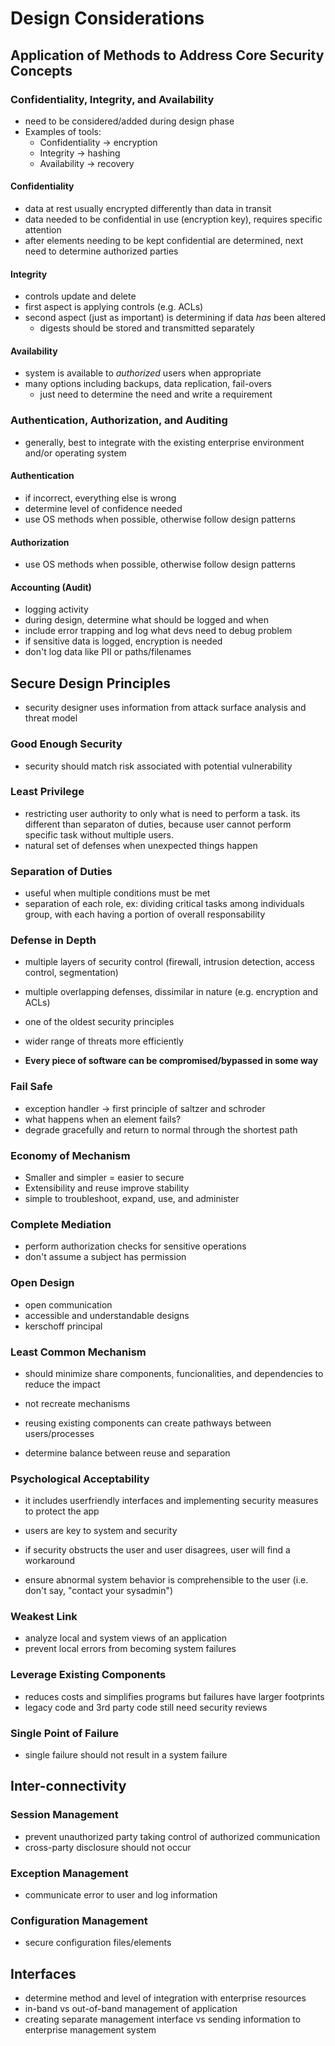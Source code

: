 # Design Considerations

## Application of Methods to Address Core Security Concepts

### Confidentiality, Integrity, and Availability

- need to be considered/added during design phase
- Examples of tools:
  - Confidentiality -> encryption
  - Integrity -> hashing
  - Availability -> recovery

#### Confidentiality

- data at rest usually encrypted differently than data in transit
- data needed to be confidential in use (encryption key), requires specific attention
- after elements needing to be kept confidential are determined, next need to determine authorized parties

#### Integrity

- controls update and delete
- first aspect is applying controls (e.g. ACLs)
- second aspect (just as important) is determining if data _has_ been altered
  - digests should be stored and transmitted separately

#### Availability

- system is available to _authorized_ users when appropriate
- many options including backups, data replication, fail-overs
  - just need to determine the need and write a requirement

### Authentication, Authorization, and Auditing

- generally, best to integrate with the existing enterprise environment and/or operating system

#### Authentication

- if incorrect, everything else is wrong
- determine level of confidence needed
- use OS methods when possible, otherwise follow design patterns

#### Authorization

- use OS methods when possible, otherwise follow design patterns

#### Accounting (Audit)

- logging activity
- during design, determine what should be logged and when
- include error trapping and log what devs need to debug problem
- if sensitive data is logged, encryption is needed
- don't log data like PII or paths/filenames

## Secure Design Principles

- security designer uses information from attack surface analysis and threat model

### Good Enough Security

- security should match risk associated with potential vulnerability

### Least Privilege

- restricting user authority to only what is need to perform a task. its different than separaton of duties, because user cannot perform specific task without multiple users. 
- natural set of defenses when unexpected things happen

### Separation of Duties

- useful when multiple conditions must be met
- separation of each role, ex: dividing critical tasks among individuals group, with each having a portion of overall responsability

### Defense in Depth

- multiple layers of security control (firewall, intrusion detection, access control, segmentation)

- multiple overlapping defenses, dissimilar in nature (e.g. encryption and ACLs)
- one of the oldest security principles
- wider range of threats more efficiently
- **Every piece of software can be compromised/bypassed in some way**

### Fail Safe

- exception handler -> first principle of saltzer and schroder
- what happens when an element fails?
- degrade gracefully and return to normal through the shortest path

### Economy of Mechanism

- Smaller and simpler = easier to secure
- Extensibility and reuse improve stability
- simple to troubleshoot, expand, use, and administer

### Complete Mediation

- perform authorization checks for sensitive operations
- don't assume a subject has permission

### Open Design

- open communication
- accessible and understandable designs
- kerschoff principal

### Least Common Mechanism

- should minimize share components, funcionalities, and dependencies to reduce the impact
- not recreate mechanisms 

- reusing existing components can create pathways between users/processes
- determine balance between reuse and separation

### Psychological Acceptability

- it includes userfriendly interfaces and implementing security measures to protect the app 

- users are key to system and security
- if security obstructs the user and user disagrees, user will find a workaround
- ensure abnormal system behavior is comprehensible to the user (i.e. don't say, "contact your sysadmin")

### Weakest Link

- analyze local and system views of an application
- prevent local errors from becoming system failures

### Leverage Existing Components

- reduces costs and simplifies programs but failures have larger footprints
- legacy code and 3rd party code still need security reviews

### Single Point of Failure

- single failure should not result in a system failure

## Inter-connectivity

### Session Management

- prevent unauthorized party taking control of authorized communication
- cross-party disclosure should not occur

### Exception Management

- communicate error to user and log information

### Configuration Management

- secure configuration files/elements

## Interfaces

- determine method and level of integration with enterprise resources
- in-band vs out-of-band management of application
- creating separate management interface vs sending information to enterprise management system
